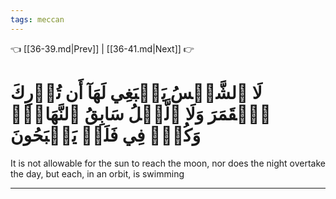 ```yaml
---
tags: meccan
---
```


👈 [[36-39.md|Prev]] | [[36-41.md|Next]] 👉

# لَا ٱلشَّمۡسُ يَنۢبَغِي لَهَآ أَن تُدۡرِكَ ٱلۡقَمَرَ وَلَا ٱلَّيۡلُ سَابِقُ ٱلنَّهَارِۚ وَكُلّٞ فِي فَلَكٖ يَسۡبَحُونَ

It is not allowable for the sun to reach the moon, nor does the night overtake the day, but each, in an orbit, is swimming

---


